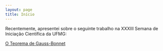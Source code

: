 ```yaml
---
layout: page
title: Início
---
```


Recentemente, apresentei sobre o seguinte trabalho na XXXIII Semana de Iniciação Científica da UFMG:

<a href="https://drive.google.com/file/d/1mjVoKbIFL7ZZZOXqKXh9NIM5SlyJUH-s/view" target="_blank">O Teorema de Gauss-Bonnet</a>
